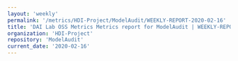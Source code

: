 ```yaml
---
layout: 'weekly'
permalink: '/metrics/HDI-Project/ModelAudit/WEEKLY-REPORT-2020-02-16'
title: 'DAI Lab OSS Metrics Metrics report for ModelAudit | WEEKLY-REPORT-2020-02-16'
organization: 'HDI-Project'
repository: 'ModelAudit'
current_date: '2020-02-16'
---
```

